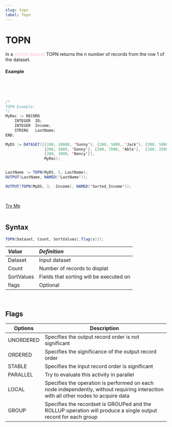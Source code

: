 ```yaml
---
slug: topn
label: Topn
---
```


# TOPN

In a <t style='color:pink'>sorted dataset </t> TOPN returns the n number of records from the row 1 of the dataset.

#### Example

<br>
<pre id = 'TopnExp_1'>

```java
/*
TOPN Example:
*/
MyRec := RECORD
    INTEGER  ID;
    INTEGER  Income;
    STRING   LastName;
END;

MyDS := DATASET([{100, 28000, 'Sunny'}, {200, 5000, 'Jack'}, {300, 5000, 'Smith'},
                 {200, 1000, 'Danny'}, {200, 7000, 'Able'},  {100, 25000, 'Doable'},
                 {200, 1000, 'Nancy'}],
                 MyRec);


LastName := TOPN(MyDS, 5, LastName);
OUTPUT(LastName, NAMED('LastName'));

OUTPUT(TOPN(MyDS, 3, -Income), NAMED('Sorted_Income'));


```

</pre>
<a class="trybutton" href="javascript:OpenECLEditor(['TopnExp_1'])"> Try Me </a>

</br>
</br>

## Syntax

```java
TOPN(Dataset, Count, SortValues[,flag(s)]);
```

| _Value_    | _Definition_                            |
| :--------- | :-------------------------------------- |
| Dataset    | Input dataset                           |
| Count      | Number of records to displat            |
| SortValues | Fields that sorting will be executed on |
| flags      | Optional                                |

</br>

## Flags

| Options   | Description                                                                                                                         |
| --------- | ----------------------------------------------------------------------------------------------------------------------------------- |
| UNORDERED | Specifies the output record order is not significant                                                                                |
| ORDERED   | Specifies the significance of the output record order                                                                               |
| STABLE    | Specifies the input record order is significant                                                                                     |
| PARALLEL  | Try to evaluate this activity in parallel                                                                                           |
| LOCAL     | Specifies the operation is performed on each node independently, without requiring interaction with all other nodes to acquire data |
| GROUP     | Specifies the recordset is GROUPed and the ROLLUP operation will produce a single output record for each group                      |
